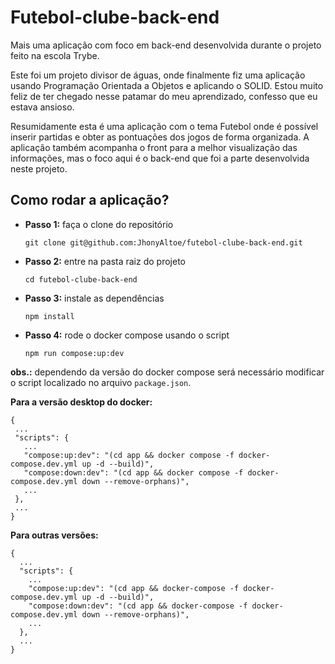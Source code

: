 # Futebol-clube-back-end

Mais uma aplicação com foco em back-end desenvolvida durante o projeto feito na escola Trybe.

Este foi um projeto divisor de águas, onde finalmente fiz uma aplicação usando Programação Orientada a Objetos e aplicando o SOLID. Estou muito feliz de ter chegado nesse patamar do meu aprendizado, confesso que eu estava ansioso.

Resumidamente esta é uma aplicação com o tema Futebol onde é possível inserir partidas e obter as pontuações dos jogos de forma organizada. A aplicação também acompanha o front para a melhor visualização das informações, mas o foco aqui é o back-end que foi a parte desenvolvida neste projeto.

## Como rodar a aplicação?

- **Passo 1:** faça o clone do repositório

  `git clone git@github.com:JhonyAltoe/futebol-clube-back-end.git`

- **Passo 2:** entre na pasta raiz do projeto

  `cd futebol-clube-back-end`
  
- **Passo 3:** instale as dependências
 
  `npm install`
 
- **Passo 4:** rode o docker compose usando o script

  `npm run compose:up:dev`

**obs.:** dependendo da versão do docker compose será necessário modificar o script localizado no arquivo `package.json`.
  
**Para a versão desktop do docker:**
  
 ```  
{ 
  ...
  "scripts": {
    ...
    "compose:up:dev": "(cd app && docker compose -f docker-compose.dev.yml up -d --build)",
    "compose:down:dev": "(cd app && docker compose -f docker-compose.dev.yml down --remove-orphans)",
    ...
  },
  ...
}
 ```
 
**Para outras versões:**
  
```  
{ 
  ...
  "scripts": {
    ...
    "compose:up:dev": "(cd app && docker-compose -f docker-compose.dev.yml up -d --build)",
    "compose:down:dev": "(cd app && docker-compose -f docker-compose.dev.yml down --remove-orphans)",
    ...
  },
  ...
}
 ```
